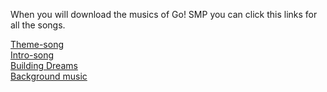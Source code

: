 When you will download the musics of Go! SMP you can click this links for all the songs.

<a href="https://sndup.net/89kyb/d" download>Theme-song</a><br>
<a href="https://sndup.net/89kyb/d" download>Intro-song</a><br>
<a href="https://sndup.net/89kyb/d" download>Building Dreams</a><br>
<a href="https://sndup.net/89kyb/d" download>Background music</a><br>
